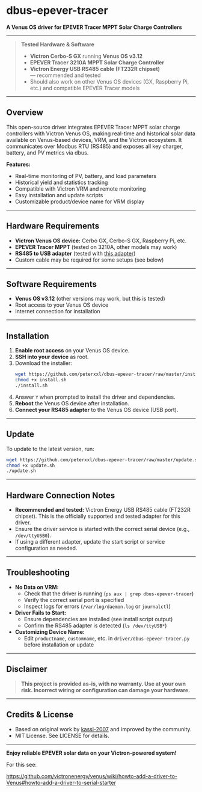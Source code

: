 # dbus-epever-tracer

**A Venus OS driver for EPEVER Tracer MPPT Solar Charge Controllers**

---

> **Tested Hardware & Software**
>
> - **Victron Cerbo-S GX** running **Venus OS v3.12**
> - **EPEVER Tracer 3210A MPPT Solar Charge Controller**
> - **Victron Energy USB RS485 cable (FT232R chipset)** — recommended and tested
> - Should also work on other Venus OS devices (GX, Raspberry Pi, etc.) and compatible EPEVER Tracer models

---

## Overview

This open-source driver integrates EPEVER Tracer MPPT solar charge controllers with Victron Venus OS, making real-time and historical solar data available on Venus-based devices, VRM, and the Victron ecosystem. It communicates over Modbus RTU (RS485) and exposes all key charger, battery, and PV metrics via dbus.

**Features:**
- Real-time monitoring of PV, battery, and load parameters
- Historical yield and statistics tracking
- Compatible with Victron VRM and remote monitoring
- Easy installation and update scripts
- Customizable product/device name for VRM display

---

## Hardware Requirements

- **Victron Venus OS device:** Cerbo GX, Cerbo-S GX, Raspberry Pi, etc.
- **EPEVER Tracer MPPT** (tested on 3210A, other models may work)
- **RS485 to USB adapter** (tested with [this adapter](https://amzn.eu/d/56BrzXs))
- Custom cable may be required for some setups (see below)

---

## Software Requirements

- **Venus OS v3.12** (other versions may work, but this is tested)
- Root access to your Venus OS device
- Internet connection for installation

---

## Installation

1. **Enable root access** on your Venus OS device.
2. **SSH into your device** as root.
3. Download the installer:
   ```sh
   wget https://github.com/peterxxl/dbus-epever-tracer/raw/master/install.sh
   chmod +x install.sh
   ./install.sh
   ```
4. Answer `Y` when prompted to install the driver and dependencies.
5. **Reboot** the Venus OS device after installation.
6. **Connect your RS485 adapter** to the Venus OS device (USB port).

---

## Update

To update to the latest version, run:
```sh
wget https://github.com/peterxxl/dbus-epever-tracer/raw/master/update.sh
chmod +x update.sh
./update.sh
```

---

## Hardware Connection Notes

- **Recommended and tested:** Victron Energy USB RS485 cable (FT232R chipset). This is the officially supported and tested adapter for this driver.
- Ensure the driver service is started with the correct serial device (e.g., `/dev/ttyUSB0`).
- If using a different adapter, update the start script or service configuration as needed.

---

## Troubleshooting

- **No Data on VRM:**
  - Check that the driver is running (`ps aux | grep dbus-epever-tracer`)
  - Verify the correct serial port is specified
  - Inspect logs for errors (`/var/log/daemon.log` or `journalctl`)
- **Driver Fails to Start:**
  - Ensure dependencies are installed (see install script output)
  - Confirm the RS485 adapter is detected (`ls /dev/ttyUSB*`)
- **Customizing Device Name:**
  - Edit `productname`, `customname`, etc. in `driver/dbus-epever-tracer.py` before installation or update

---

## Disclaimer

> **This project is provided as-is, with no warranty. Use at your own risk. Incorrect wiring or configuration can damage your hardware.**

---

## Credits & License

- Based on original work by [kassl-2007](https://github.com/kassl-2007/dbus-epever-tracer) and improved by the community.
- MIT License. See LICENSE for details.

---

**Enjoy reliable EPEVER solar data on your Victron-powered system!**

For this see:

https://github.com/victronenergy/venus/wiki/howto-add-a-driver-to-Venus#howto-add-a-driver-to-serial-starter
